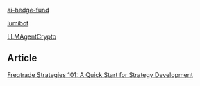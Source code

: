 [ai-hedge-fund](https://github.com/virattt/ai-hedge-fund/tree/main)

[lumibot](https://levelup.gitconnected.com/exploring-lumibot-a-python-library-for-algorithmic-trading-dfac692c91ae)

[LLMAgentCrypto](https://github.com/nicknochnack/LLMAgentCrypto)

## Article

[Freqtrade Strategies 101: A Quick Start for Strategy Development](https://www.freqtrade.io/en/stable/strategy-101/)
